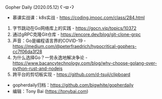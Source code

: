 Gopher Daily (2020.05.12) ʕ◔ϖ◔ʔ

* 慕课实战课：k8s实战 - https://coding.imooc.com/class/284.html

1. 字节跳动在Go网络库上的实践 - https://gocn.vip/topics/10372
2. 通过gRPC克隆Git仓库 - https://encore.dev/blog/git-clone-grpc
3. 声音：Go是编程语言界的COVID-19 - https://medium.com/@peterfraedrich/hypocritical-gophers-cc7f06da3f28
4. 为什么选择Go？一劳永逸地解决争论 - https://www.bacancytechnology.com/blog/why-choose-golang-over-python-rust-and-nodejs
5. 跨平台的剪切板实现 - https://github.com/d-tsuji/clipboard

* gopherdaily归档：https://github.com/bigwhite/gopherdaily
* 编辑：Tony Bai (https://tonybai.com)
